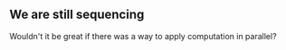 ## We are still sequencing
Wouldn't it be great if there was a way to apply computation in parallel?
